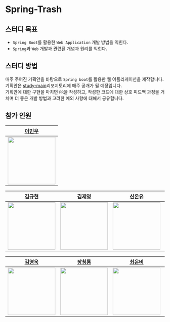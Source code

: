 # Spring-Trash

## 스터디 목표

- `Spring Boot`를 활용한 `Web Application` 개발 방법을 익힌다.
- `Spring`과 `Web` 개발과 관련된 개념과 원리를 익힌다.

## 스터디 방법

매주 주어진 기획안을 바탕으로 `Spring boot`를 활용한 웹 어플리케이션을 제작합니다. <br>
기획안은 [study-main](https://github.com/Spring-Trash/study-main)리포지토리에 매주 공개가 될 예정입니다. <br>
기획안에 대한 구현을 마치면 `PR`을 작성하고, 작성한 코드에 대한 상호 피드백 과정을 거치며 더 좋은 개발 방법과 고려한 예외 사항에 대해서 공유합니다.

## 참가 인원

|[이민우](https://github.com/Spring-Trash/lmw)|
|---|
|<img style="width:150px" src = "https://avatars.githubusercontent.com/Leeminw"/>|

|[김규현](https://github.com/Spring-Trash/qhyun-is-trash)|[김제영](https://github.com/Spring-Trash/JeyoungHW)|[신온유](https://github.com/Spring-Trash/onyu_spring)|[유지웅](https://github.com/Spring-Trash/YJW_HW)|윤주석|[이병헌](https://github.com/Spring-Trash/lbhHomework)|
|---|---|---|---|---|---|
|<img style="width:150px" src = "https://avatars.githubusercontent.com/kgh2120"/>|<img style="width:150px" src = "https://avatars.githubusercontent.com/kjy0349"/>|<img style="width:150px" src = "https://avatars.githubusercontent.com/tlsdhsdb"/>|<img style="width:150px" src = "https://avatars.githubusercontent.com/yeogeru"/>|<img style="width:150px" src = "https://avatars.githubusercontent.com/AMIVAYUN"/>|<img style="width:150px" src = "https://avatars.githubusercontent.com/Hunnibs"/>|

|[김영욱](https://github.com/Spring-Trash/YoungUkHomeWork)|[장청룡](https://github.com/Spring-Trash/ryong-spring-trash)|[최은비](https://github.com/Spring-Trash/rloldl)| [한규준](https://github.com/Spring-Trash/Mr_Noin)|
|---|---|---|---|
|<img style="width:150px" src = "https://avatars.githubusercontent.com/YoungUk0126"/>|<img style="width:150px" src = "https://avatars.githubusercontent.com/wkdcjdfyd"/>|<img style="width:150px" src = "https://avatars.githubusercontent.com/rloldl-c"/>| <img style="width:150px" src = "https://avatars.githubusercontent.com/cbnu2017038040"/>|




